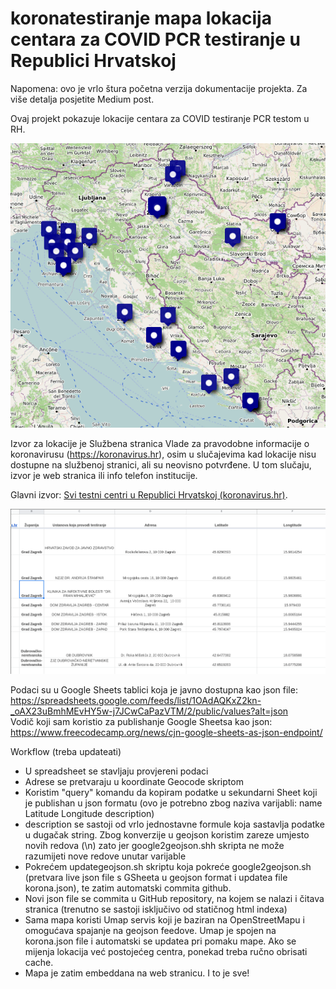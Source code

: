 koronatestiranje mapa lokacija centara za COVID PCR testiranje u Republici Hrvatskoj
=====================================

Napomena: ovo je vrlo štura početna verzija dokumentacije projekta. Za više detalja posjetite Medium post. 

Ovaj projekt pokazuje lokacije centara za COVID testiranje PCR testom u RH. 

![Mapa](/img/map.png)

Izvor za lokacije je Službena stranica Vlade za pravodobne informacije o koronavirusu (https://koronavirus.hr), osim u slučajevima kad lokacije nisu dostupne na službenoj stranici, ali su neovisno potvrđene. U tom slučaju, izvor je web stranica ili info telefon institucije.

Glavni izvor: [Svi testni centri u Republici Hrvatskoj (koronavirus.hr)](https://www.koronavirus.hr/svi-testni-centri-u-republici-hrvatskoj/763).

![Sheets](/img/sheets.png)

Podaci su u Google Sheets tablici koja je javno dostupna kao json file: https://spreadsheets.google.com/feeds/list/1OAdAQKxZ2kn-_oAX23uBmhMEvHY5w-j7JCwCaPazVTM/2/public/values?alt=json \
Vodič koji sam koristio za publishanje Google Sheetsa kao json: https://www.freecodecamp.org/news/cjn-google-sheets-as-json-endpoint/

Workflow (treba updateati) 
- U spreadsheet se stavljaju provjereni podaci
- Adrese se pretvaraju u koordinate Geocode skriptom
- Koristim "query" komandu da kopiram podatke u sekundarni Sheet koji je publishan u json formatu (ovo je potrebno zbog naziva varijabli: name	Latitude	Longitude	description)
- description se sastoji od vrlo jednostavne formule koja sastavlja podatke u dugačak string. Zbog konverzije u geojson koristim zareze umjesto novih redova (\n) zato jer google2geojson.shh skripta ne može razumijeti nove redove unutar varijable
- Pokrećem updategeojson.sh skriptu koja pokreće google2geojson.sh (pretvara live json file s GSheeta u geojson format i updatea file korona.json), te zatim automatski commita github.
- Novi json file se commita u GitHub repository, na kojem se nalazi i čitava stranica (trenutno se sastoji isključivo od statičnog html indexa)
- Sama mapa koristi Umap servis koji je baziran na OpenStreetMapu i omogućava spajanje na geojson feedove. Umap je spojen na korona.json file i automatski se updatea pri pomaku mape. Ako se mijenja lokacija već postojećeg centra, ponekad treba ručno obrisati cache.
- Mapa je zatim embeddana na web stranicu. I to je sve!

